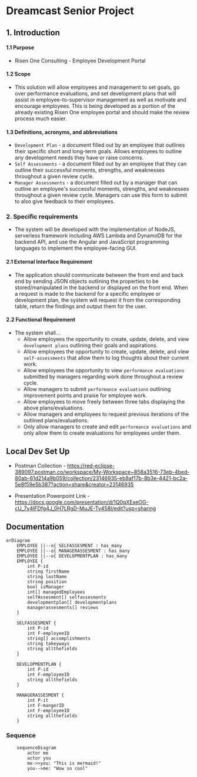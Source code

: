 # Dreamcast Senior Project
## 1. Introduction 
#### 1.1 Purpose
- Risen One Consulting - Employee Development Portal 
#### 1.2 Scope 
- This solution will allow employees and management to set goals, go over performance evaluations, and set development plans that will assist in employee-to-supervisor management as well as motivate and encourage employees. This is being developed as a portion of the already existing Risen One employee portal and should make the review process much easier.

#### 1.3 Definitions, acronyms, and abbreviations 
- `Development Plan` - a document filled out by an employee that outlines their specific short and long-term goals. Allows employees to outline any development needs they have or raise concerns.
- `Self Assessments` - a document filled out by an employee that they can outline their successful moments, strengths, and weaknesses throughout a given review cycle.
- `Manager Assessments` - a document filled out by a manager that can outline an employee's successful moments, strengths, and weaknesses throughout a given review cycle. Managers can use this form to submit to also give feedback to their employees.
### 2. Specific requirements
- The system will be developed with the implementation of NodeJS, serverless framework including AWS Lambda and DynamoDB for the backend API, and use the Angular and JavaScript programming languages to implement the employee-facing GUI. 
#### 2.1 External Interface Requirement
- The application should communicate between the front end and back end by sending JSON objects outlining the properties to be stored/manipulated in the backend or displayed on the front end. When a request is made to the backend for a specific employee or development plan, the system will request it from the corresponding table, return the findings and output them for the user.

#### 2.2 Functional Requirement
- The system shall...
    - Allow employees the opportunity to create, update, delete, and view `development plans` outlining their goals and aspirations.
    - Allow employees the opportunity to create, update, delete, and view `self-assessments` that allow them to log thoughts about their current work.
    - Allow employees the opportunity to view `performance evaluations` submitted by managers regarding work done throughout a review cycle.
    - Allow managers to submit `performance evaluations` outlining improvement points and praise for employee work.
    - Allow employees to move freely between three tabs displaying the above plans/evaluations.
    - Allow managers and employees to request previous iterations of the outlined plans/evaluations.
    - Only allow managers to create and edit `performance evaluations` and only allow them to create evaluations for employees under them.

## Local Dev Set Up

- Postman Collection - https://red-eclipse-389097.postman.co/workspace/My-Workspace~858a3516-73eb-4bed-80ab-61d214a9b059/collection/23146935-eb8af17b-8b3e-4421-bc2a-5e8f59e5b387?action=share&creator=23146935

- Presentation Powerpoint Link - https://docs.google.com/presentation/d/1Q0qXExeOG-cU_7y4IFDfg4J_0H7LRgD-MuJE-Tv458I/edit?usp=sharing

## Documentation
```mermaid
erDiagram
    EMPLOYEE ||--o{ SELFASSESMENT : has_many
    EMPLOYEE ||--o{ MANAGERASSESMENT : has_many
    EMPLOYEE ||--o{ DEVELOPMENTPLAN : has_many
    EMPLOYEE {
        int P-id
        string firstName
        string lastName
        string position
        bool isManager
        int[] managedEmployees
        selfAssesment[] selfassesments
        developmentplan[] developmentplans
        managerassesments[] reviews
    }

    SELFASSESMENT {
        int P-id
        int F-employeeID
        string[] accomplishments
        string takeyways
        string allthefields
    }

    DEVELOPMENTPLAN {
        int P-id
        int F-employeeID
        string allthefields
    }

    MANAGERASSESMENT {
        int P-it
        int F-mangerID
        int F-employeeID
        string allthefields
    }
```



### Sequence
```mermaid
    sequenceDiagram
        actor me
        actor you
        me->>you: "This is mermaid!"
        you-->me: "Wow so cool"
```

